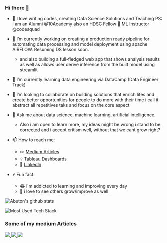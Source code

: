 ### Hi there 👋

- :book: I love writing codes, creating Data Science Solutions and Teaching PS: I am an Alumni @10Academy also an HDSC Fellow
        :eyes: ML Instructor @codesquad

- 🔭 I’m currently working on creating a production ready pipeline for automating data processing and model deployment using apache AIRFLOW. Resuming DS lesson soon.
  - and also building a full-fledged web app that shows analysis results as well as allows user derive inference from the built model using streamlit
- 🌱 I’m currently learning data engineering via DataCamp (Data Engineer Track)
- 👯 I’m looking to collaborate on building solutions that enrich lifes and create better opportunities for people to do more with their time i call it abstract all repetitives taks and focus on the core aspect
- 💬 Ask me about data science, machine learning, artificial intelligence.
  - Also i am open to learn more, my ideas might be wrong i stand to be corrected and i accept critism well, without that we cant grow right?
- 📫 How to reach me: 
  - :pencil2: [Medium Articles](https://medium.com/@alaroabubakarolayemi_17412)
  - :bulb: [Tableau Dashboards](https://public.tableau.com/profile/abubakar.alaro3266#!/)
  - :office: [Linkedln](https://www.linkedln.com/in/abubakar-olayemi-alaro)
- ⚡ Fun fact: 
  - :joy: i'm addicted to learning and improving every day
  - :pencil: i love to see others grow/improve as well
 
 ![Abuton's github stats](https://github-readme-stats.vercel.app/api?username=Abuton&count_private=true&show_icons=true&theme=radical&hide_rank=false)
 
 ![Most Used Tech Stack](https://github-readme-stats.vercel.app/api/top-langs/?username=Abuton)
 
 ### Some of my medium Articles
<a target="_blank" href="https://gtihub-readme-medium-recent-article.vercel.app/medium/@alaroabubakarolayemi_17412"><img src="https://github-readme-medium-recent-article.vercel.app/medium/@alaroabubakarolayemi_17412/0">
<a target="_blank" href="https://gtihub-readme-medium-recent-article.vercel.app/medium/@alaroabubakarolayemi_17412"><img src="https://github-readme-medium-recent-article.vercel.app/medium/@alaroabubakarolayemi_17412/1">
<a target="_blank" href="https://gtihub-readme-medium-recent-article.vercel.app/medium/@alaroabubakarolayemi_17412"><img src="https://github-readme-medium-recent-article.vercel.app/medium/@alaroabubakarolayemi_17412/2">
